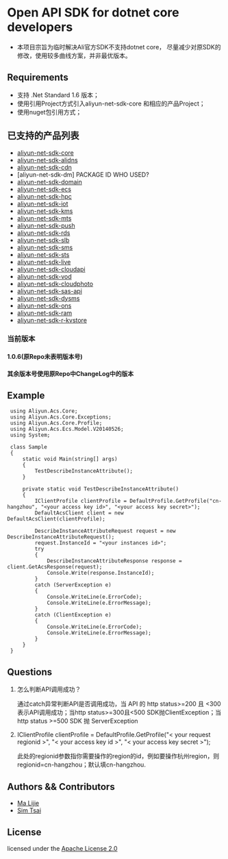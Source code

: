 # Open API SDK for dotnet core developers
- 本项目宗旨为临时解决Ali官方SDK不支持dotnet core， 尽量减少对原SDK的修改，使用较多曲线方案，并非最优版本。

## Requirements

- 支持 .Net Standard 1.6 版本；
- 使用引用Project方式引入aliyun-net-sdk-core 和相应的产品Project；
- 使用nuget包引用方式；

## 已支持的产品列表
- [aliyun-net-sdk-core](https://www.nuget.org/packages/aliyun-net-sdk-core/)
- [aliyun-net-sdk-alidns](https://www.nuget.org/packages/aliyun-net-sdk-alidns/)
- [aliyun-net-sdk-cdn](https://www.nuget.org/packages/aliyun-net-sdk-cdn/)
- [aliyun-net-sdk-dm] PACKAGE ID WHO USED?
- [aliyun-net-sdk-domain](https://www.nuget.org/packages/aliyun-net-sdk-domain/)
- [aliyun-net-sdk-ecs](https://www.nuget.org/packages/aliyun-net-sdk-ecs/)
- [aliyun-net-sdk-hpc](https://www.nuget.org/packages/aliyun-net-sdk-hpc/)
- [aliyun-net-sdk-iot](https://www.nuget.org/packages/aliyun-net-sdk-iot/)
- [aliyun-net-sdk-kms](https://www.nuget.org/packages/aliyun-net-sdk-kms/)
- [aliyun-net-sdk-mts](https://www.nuget.org/packages/aliyun-net-sdk-mts/)
- [aliyun-net-sdk-push](https://www.nuget.org/packages/aliyun-net-sdk-push/)
- [aliyun-net-sdk-rds](https://www.nuget.org/packages/aliyun-net-sdk-rds/)
- [aliyun-net-sdk-slb](https://www.nuget.org/packages/aliyun-net-sdk-slb/)
- [aliyun-net-sdk-sms](https://www.nuget.org/packages/aliyun-net-sdk-sms/)
- [aliyun-net-sdk-sts](https://www.nuget.org/packages/aliyun-net-sdk-sts/)
- [aliyun-net-sdk-live](https://www.nuget.org/packages/aliyun-net-sdk-live/)
- [aliyun-net-sdk-cloudapi](https://www.nuget.org/packages/aliyun-net-sdk-cloudapi/)
- [aliyun-net-sdk-vod](https://www.nuget.org/packages/aliyun-net-sdk-vod/)
- [aliyun-net-sdk-cloudphoto](https://www.nuget.org/packages/aliyun-net-sdk-cloudphoto/)
- [aliyun-net-sdk-sas-api](https://www.nuget.org/packages/aliyun-net-sdk-sas-api/)
- [aliyun-net-sdk-dysms](https://www.nuget.org/packages/aliyun-net-sdk-dysms/)
- [aliyun-net-sdk-ons](https://www.nuget.org/packages/aliyun-net-sdk-ons/)
- [aliyun-net-sdk-ram](https://www.nuget.org/packages/aliyun-net-sdk-ram/)
- [aliyun-net-sdk-r-kvstore](https://www.nuget.org/packages/aliyun-net-sdk-r-kvstore/)

### 当前版本
#### 1.0.6(原Repo未表明版本号)
#### 其余版本号使用原Repo中ChangeLog中的版本

## Example
   ```CSharp
    using Aliyun.Acs.Core;
    using Aliyun.Acs.Core.Exceptions;
    using Aliyun.Acs.Core.Profile;
    using Aliyun.Acs.Ecs.Model.V20140526;
    using System;
     
    class Sample
    {
        static void Main(string[] args)
        {
            TestDescribeInstanceAttribute();
        }
        
        private static void TestDescribeInstanceAttribute()
        {
            IClientProfile clientProfile = DefaultProfile.GetProfile("cn-hangzhou", "<your access key id>", "<your access key secret>");
            DefaultAcsClient client = new DefaultAcsClient(clientProfile);
            
            DescribeInstanceAttributeRequest request = new DescribeInstanceAttributeRequest();
            request.InstanceId = "<your instances id>";
            try
            {
                DescribeInstanceAttributeResponse response = client.GetAcsResponse(request);
                Console.Write(response.InstanceId);
            }
            catch (ServerException e)
            {
                Console.WriteLine(e.ErrorCode);
                Console.WriteLine(e.ErrorMessage);
            }
            catch (ClientException e)
            {
                Console.WriteLine(e.ErrorCode);
                Console.WriteLine(e.ErrorMessage);
            }
        }
    }
   ```

## Questions

1. 怎么判断API调用成功？

	通过catch异常判断API是否调用成功，当 API 的 http status>=200 且 <300 表示API调用成功；当http status>=300且<500 SDK抛ClientException；当http status >=500 SDK 抛 ServerException

2. IClientProfile clientProfile = DefaultProfile.GetProfile("< your request regionid >", "< your access key id >", "< your access key secret >");

	此处的regionid参数指你需要操作的region的id，例如要操作杭州region，则regionid=cn-hangzhou；默认填cn-hangzhou.



## Authors && Contributors

- [Ma Lijie](https://github.com/malijiefoxmail)
- [Sim Tsai](https://github.com/simhgd)

## License

licensed under the [Apache License 2.0](https://www.apache.org/licenses/LICENSE-2.0.html)
